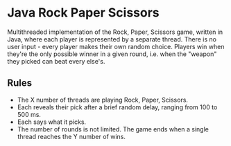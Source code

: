 # Java Rock Paper Scissors
Multithreaded implementation of the Rock, Paper, Scissors game, written in Java, where each player is represented by a separate thread. There is no user input - every player makes their own random choice. Players win when they're the only possible winner in a given round, i.e. when the "weapon" they picked can beat every else's.

## Rules
* The X number of threads are playing Rock, Paper, Scissors.
* Each reveals their pick after a brief random delay, ranging from 100 to 500 ms.
* Each says what it picks.
* The number of rounds is not limited. The game ends when a single thread reaches the Y number of wins.
